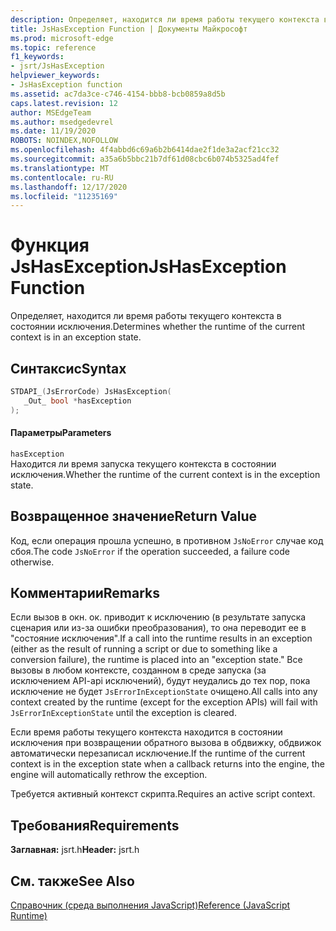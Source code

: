 ```yaml
---
description: Определяет, находится ли время работы текущего контекста в состоянии исключения.
title: JsHasException Function | Документы Майкрософт
ms.prod: microsoft-edge
ms.topic: reference
f1_keywords:
- jsrt/JsHasException
helpviewer_keywords:
- JsHasException function
ms.assetid: ac7da3ce-c746-4154-bbb8-bcb0859a8d5b
caps.latest.revision: 12
author: MSEdgeTeam
ms.author: msedgedevrel
ms.date: 11/19/2020
ROBOTS: NOINDEX,NOFOLLOW
ms.openlocfilehash: 4f4abbd6c69a6b2b6414dae2f1de3a2acf21cc32
ms.sourcegitcommit: a35a6b5bbc21b7df61d08cbc6b074b5325ad4fef
ms.translationtype: MT
ms.contentlocale: ru-RU
ms.lasthandoff: 12/17/2020
ms.locfileid: "11235169"
---
```

# <span data-ttu-id="456eb-103">Функция JsHasException</span><span class="sxs-lookup"><span data-stu-id="456eb-103">JsHasException Function</span></span>

<span data-ttu-id="456eb-104">Определяет, находится ли время работы текущего контекста в состоянии исключения.</span><span class="sxs-lookup"><span data-stu-id="456eb-104">Determines whether the runtime of the current context is in an exception state.</span></span>  
  
## <span data-ttu-id="456eb-105">Синтаксис</span><span class="sxs-lookup"><span data-stu-id="456eb-105">Syntax</span></span>  
  
```cpp  
STDAPI_(JsErrorCode) JsHasException(  
   _Out_ bool *hasException  
);  
```  
  
#### <span data-ttu-id="456eb-106">Параметры</span><span class="sxs-lookup"><span data-stu-id="456eb-106">Parameters</span></span>  
 `hasException`  
 <span data-ttu-id="456eb-107">Находится ли время запуска текущего контекста в состоянии исключения.</span><span class="sxs-lookup"><span data-stu-id="456eb-107">Whether the runtime of the current context is in the exception state.</span></span>  
  
## <span data-ttu-id="456eb-108">Возвращенное значение</span><span class="sxs-lookup"><span data-stu-id="456eb-108">Return Value</span></span>  
 <span data-ttu-id="456eb-109">Код, если операция прошла успешно, в противном `JsNoError` случае код сбоя.</span><span class="sxs-lookup"><span data-stu-id="456eb-109">The code `JsNoError` if the operation succeeded, a failure code otherwise.</span></span>  
  
## <span data-ttu-id="456eb-110">Комментарии</span><span class="sxs-lookup"><span data-stu-id="456eb-110">Remarks</span></span>  
 <span data-ttu-id="456eb-111">Если вызов в окн. ок. приводит к исключению (в результате запуска сценария или из-за ошибки преобразования), то она переводит ее в "состояние исключения".</span><span class="sxs-lookup"><span data-stu-id="456eb-111">If a call into the runtime results in an exception (either as the result of running a script or due to something like a conversion failure), the runtime is placed into an "exception state."</span></span> <span data-ttu-id="456eb-112">Все вызовы в любом контексте, созданном в среде запуска (за исключением API-api исключений), будут неудались до тех пор, пока исключение не будет `JsErrorInExceptionState` очищено.</span><span class="sxs-lookup"><span data-stu-id="456eb-112">All calls into any context created by the runtime (except for the exception APIs) will fail with `JsErrorInExceptionState` until the exception is cleared.</span></span>  
  
 <span data-ttu-id="456eb-113">Если время работы текущего контекста находится в состоянии исключения при возвращении обратного вызова в обдвижку, обдвижок автоматически перезаписал исключение.</span><span class="sxs-lookup"><span data-stu-id="456eb-113">If the runtime of the current context is in the exception state when a callback returns into the engine, the engine will automatically rethrow the exception.</span></span>  
  
 <span data-ttu-id="456eb-114">Требуется активный контекст скрипта.</span><span class="sxs-lookup"><span data-stu-id="456eb-114">Requires an active script context.</span></span>  
  
## <span data-ttu-id="456eb-115">Требования</span><span class="sxs-lookup"><span data-stu-id="456eb-115">Requirements</span></span>  
 <span data-ttu-id="456eb-116">**Заглавная:** jsrt.h</span><span class="sxs-lookup"><span data-stu-id="456eb-116">**Header:** jsrt.h</span></span>  
  
## <span data-ttu-id="456eb-117">См. также</span><span class="sxs-lookup"><span data-stu-id="456eb-117">See Also</span></span>  
 [<span data-ttu-id="456eb-118">Справочник (среда выполнения JavaScript)</span><span class="sxs-lookup"><span data-stu-id="456eb-118">Reference (JavaScript Runtime)</span></span>](../chakra-hosting/reference-javascript-runtime.md)
